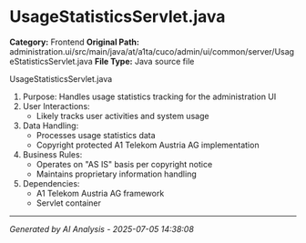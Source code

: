 # UsageStatisticsServlet.java

**Category:** Frontend
**Original Path:** administration.ui/src/main/java/at/a1ta/cuco/admin/ui/common/server/UsageStatisticsServlet.java
**File Type:** Java source file

UsageStatisticsServlet.java
1. Purpose: Handles usage statistics tracking for the administration UI
2. User Interactions:
   - Likely tracks user activities and system usage
3. Data Handling:
   - Processes usage statistics data
   - Copyright protected A1 Telekom Austria AG implementation
4. Business Rules:
   - Operates on "AS IS" basis per copyright notice
   - Maintains proprietary information handling
5. Dependencies:
   - A1 Telekom Austria AG framework
   - Servlet container

---
*Generated by AI Analysis - 2025-07-05 14:38:08*
